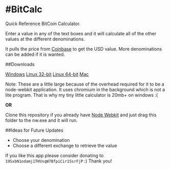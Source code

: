 #BitCalc
==============

Quick Reference BitCoin Calculator.

Enter a value in any of the text boxes and it will calculate all of the other values at the different denominations.

It pulls the price from [Coinbase](coinbase.com) to get the USD value. More denominations can be added if it is wanted.

##Downloads

[Windows](http://bitcalc.thomasle.info/bitcalc-win.zip)
[Linux 32-bit](http://bitcalc.thomasle.info/bitcalc-linux32.zip)
[Linux 64-bit](http://bitcalc.thomasle.info/bitcalc-linux64.zip)
[Mac](http://bitcalc.thomasle.info/bitcalc-mac.zip)

Note: These are a little large because of the overhead required for it to be a node-webkit application. It uses chromium in the background which is not a lite program.
That is why my tiny little calculator is 20mb+ on windows :(

**OR**

Clone this repository if you already have [Node Webkit](https://github.com/rogerwang/node-webkit) and just drag this folder to the nw.exe and it will run.

##Ideas for Future Updates

* Choose your denomination
* Choose a different exchange to retrieve the value


If you like this app please consider donating to `19SxbN1odamj1THVsqW7BfpiCir1SsrFjP` :) Thank you!



